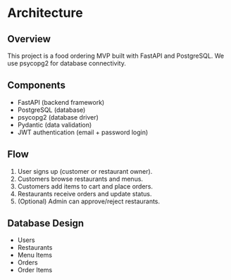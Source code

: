 # Architecture

## Overview
This project is a food ordering MVP built with FastAPI and PostgreSQL.
We use psycopg2 for database connectivity.

## Components
- FastAPI (backend framework)
- PostgreSQL (database)
- psycopg2 (database driver)
- Pydantic (data validation)
- JWT authentication (email + password login)

## Flow
1. User signs up (customer or restaurant owner).
2. Customers browse restaurants and menus.
3. Customers add items to cart and place orders.
4. Restaurants receive orders and update status.
5. (Optional) Admin can approve/reject restaurants.

## Database Design
- Users
- Restaurants
- Menu Items
- Orders
- Order Items
